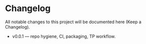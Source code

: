 # Changelog
All notable changes to this project will be documented here (Keep a Changelog).
- v0.0.1 — repo hygiene, CI, packaging, TP workflow.
